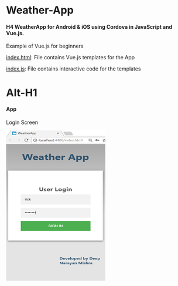 # Weather-App
#### H4 WeatherApp for Android & iOS using Cordova in JavaScript and Vue.js.
Example of Vue.js for beginners

[index.html](https://github.com/atdeepmishra/Weather-App/blob/master/WeatherApp/WeatherApp/www/index.html): File contains Vue.js templates for the App 


[index.js](https://github.com/atdeepmishra/Weather-App/blob/master/WeatherApp/WeatherApp/www/scripts/index.js): File contains interactive code for the templates

Alt-H1
======


#### App

Login Screen

![Login](WeatherApp/WeatherApp/Content/LoginScreen.png)
